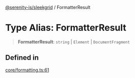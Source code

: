 [@serenity-is/sleekgrid](../README.md) / FormatterResult

# Type Alias: FormatterResult

> **FormatterResult**: `string` \| `Element` \| `DocumentFragment`

## Defined in

[core/formatting.ts:61](https://github.com/serenity-is/sleekgrid/blob/master/src/core/formatting.ts#L61)
